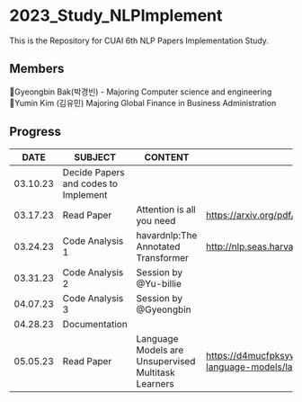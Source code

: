# 2023_Study_NLPImplement
This is the Repository for CUAI 6th NLP Papers Implementation Study.

## Members
🖤Gyeongbin Bak(박경빈) - Majoring Computer science and engineering <br>
🖤Yumin Kim (김유민) Majoring Global Finance in Business Administration <br>

## Progress
|DATE|SUBJECT|CONTENT|REFERENCE|
|------|---|---|-----|
|03.10.23|Decide Papers and codes to Implement||
|03.17.23|Read Paper|Attention is all you need|https://arxiv.org/pdf/1706.03762.pdf|
|03.24.23|Code Analysis 1|havardnlp:The Annotated Transformer|http://nlp.seas.harvard.edu/2018/04/03/attention.html|
|03.31.23|Code Analysis 2|Session by @Yu-billie| |
|04.07.23|Code Analysis 3|Session by @Gyeongbin| |
|04.28.23|Documentation| | |
|05.05.23|Read Paper|Language Models are Unsupervised Multitask Learners|https://d4mucfpksywv.cloudfront.net/better-language-models/language-models.pdf|
